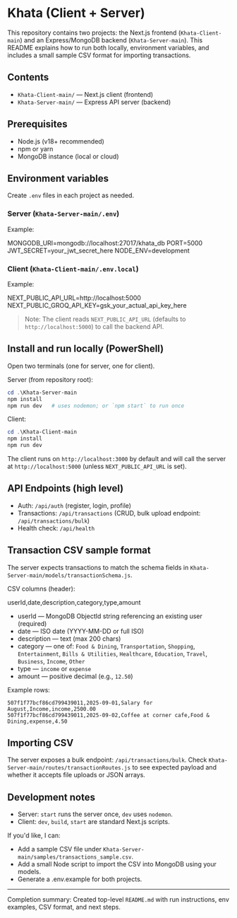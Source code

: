 # Khata (Client + Server)

This repository contains two projects: the Next.js frontend (`Khata-Client-main`) and an Express/MongoDB backend (`Khata-Server-main`). This README explains how to run both locally, environment variables, and includes a small sample CSV format for importing transactions.

## Contents

- `Khata-Client-main/` — Next.js client (frontend)
- `Khata-Server-main/` — Express API server (backend)

## Prerequisites

- Node.js (v18+ recommended)
- npm or yarn
- MongoDB instance (local or cloud)

## Environment variables

Create `.env` files in each project as needed.

### Server (`Khata-Server-main/.env`)

Example:

MONGODB_URI=mongodb://localhost:27017/khata_db
PORT=5000
JWT_SECRET=your_jwt_secret_here
NODE_ENV=development

### Client (`Khata-Client-main/.env.local`)

Example:

NEXT_PUBLIC_API_URL=http://localhost:5000
NEXT_PUBLIC_GROQ_API_KEY=gsk_your_actual_api_key_here

> Note: The client reads `NEXT_PUBLIC_API_URL` (defaults to `http://localhost:5000`) to call the backend API.

## Install and run locally (PowerShell)

Open two terminals (one for server, one for client).

Server (from repository root):

```powershell
cd .\Khata-Server-main
npm install
npm run dev   # uses nodemon; or `npm start` to run once
```

Client:

```powershell
cd .\Khata-Client-main
npm install
npm run dev
```

The client runs on `http://localhost:3000` by default and will call the server at `http://localhost:5000` (unless `NEXT_PUBLIC_API_URL` is set).

## API Endpoints (high level)

- Auth: `/api/auth` (register, login, profile)
- Transactions: `/api/transactions` (CRUD, bulk upload endpoint: `/api/transactions/bulk`)
- Health check: `/api/health`

## Transaction CSV sample format

The server expects transactions to match the schema fields in `Khata-Server-main/models/transactionSchema.js`.

CSV columns (header):

userId,date,description,category,type,amount

- userId — MongoDB ObjectId string referencing an existing user (required)
- date — ISO date (YYYY-MM-DD or full ISO)
- description — text (max 200 chars)
- category — one of: `Food & Dining`, `Transportation`, `Shopping`, `Entertainment`, `Bills & Utilities`, `Healthcare`, `Education`, `Travel`, `Business`, `Income`, `Other`
- type — `income` or `expense`
- amount — positive decimal (e.g., `12.50`)

Example rows:

```
507f1f77bcf86cd799439011,2025-09-01,Salary for August,Income,income,2500.00
507f1f77bcf86cd799439011,2025-09-02,Coffee at corner cafe,Food & Dining,expense,4.50
```

## Importing CSV

The server exposes a bulk endpoint: `/api/transactions/bulk`. Check `Khata-Server-main/routes/transactionRoutes.js` to see expected payload and whether it accepts file uploads or JSON arrays.

## Development notes

- Server: `start` runs the server once, `dev` uses `nodemon`.
- Client: `dev`, `build`, `start` are standard Next.js scripts.

If you'd like, I can:

- Add a sample CSV file under `Khata-Server-main/samples/transactions_sample.csv`.
- Add a small Node script to import the CSV into MongoDB using your models.
- Generate a .env.example for both projects.

---

Completion summary: Created top-level `README.md` with run instructions, env examples, CSV format, and next steps.